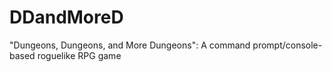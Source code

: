 # DDandMoreD
"Dungeons, Dungeons, and More Dungeons": A command prompt/console-based roguelike RPG game
